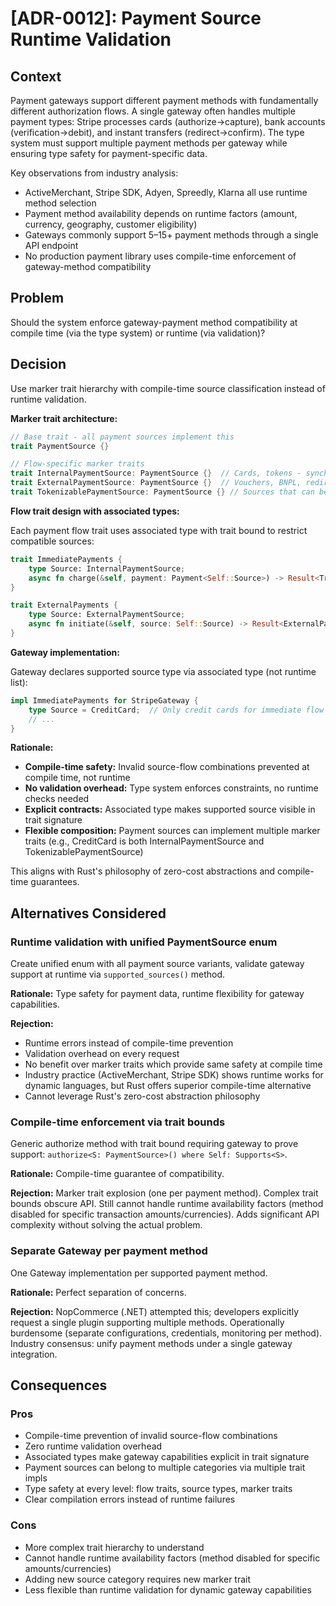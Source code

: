 # [ADR-0012]: Payment Source Runtime Validation

## Context

Payment gateways support different payment methods with fundamentally different authorization flows. A single gateway often handles multiple payment types: Stripe processes cards (authorize→capture), bank accounts (verification→debit), and instant transfers (redirect→confirm). The type system must support multiple payment methods per gateway while ensuring type safety for payment-specific data.

Key observations from industry analysis:
- ActiveMerchant, Stripe SDK, Adyen, Spreedly, Klarna all use runtime method selection
- Payment method availability depends on runtime factors (amount, currency, geography, customer eligibility)
- Gateways commonly support 5–15+ payment methods through a single API endpoint
- No production payment library uses compile-time enforcement of gateway-method compatibility

## Problem

Should the system enforce gateway-payment method compatibility at compile time (via the type system) or runtime (via validation)?

## Decision

Use marker trait hierarchy with compile-time source classification instead of runtime validation.

**Marker trait architecture:**

```rust
// Base trait - all payment sources implement this
trait PaymentSource {}

// Flow-specific marker traits
trait InternalPaymentSource: PaymentSource {}  // Cards, tokens - synchronous flows
trait ExternalPaymentSource: PaymentSource {}  // Vouchers, BNPL, redirects - async flows
trait TokenizablePaymentSource: PaymentSource {} // Sources that can be tokenized
```

**Flow trait design with associated types:**

Each payment flow trait uses associated type with trait bound to restrict compatible sources:

```rust
trait ImmediatePayments {
    type Source: InternalPaymentSource;
    async fn charge(&self, payment: Payment<Self::Source>) -> Result<Transaction, Error>;
}

trait ExternalPayments {
    type Source: ExternalPaymentSource;
    async fn initiate(&self, source: Self::Source) -> Result<ExternalPayment, Error>;
}
```

**Gateway implementation:**

Gateway declares supported source type via associated type (not runtime list):

```rust
impl ImmediatePayments for StripeGateway {
    type Source = CreditCard;  // Only credit cards for immediate flow
    // ...
}
```

**Rationale:**

- **Compile-time safety:** Invalid source-flow combinations prevented at compile time, not runtime
- **No validation overhead:** Type system enforces constraints, no runtime checks needed
- **Explicit contracts:** Associated type makes supported source visible in trait signature
- **Flexible composition:** Payment sources can implement multiple marker traits (e.g., CreditCard is both InternalPaymentSource and TokenizablePaymentSource)

This aligns with Rust's philosophy of zero-cost abstractions and compile-time guarantees.

## Alternatives Considered

### Runtime validation with unified PaymentSource enum
Create unified enum with all payment source variants, validate gateway support at runtime via `supported_sources()` method.

**Rationale:** Type safety for payment data, runtime flexibility for gateway capabilities.

**Rejection:**
- Runtime errors instead of compile-time prevention
- Validation overhead on every request
- No benefit over marker traits which provide same safety at compile time
- Industry practice (ActiveMerchant, Stripe SDK) shows runtime works for dynamic languages, but Rust offers superior compile-time alternative
- Cannot leverage Rust's zero-cost abstraction philosophy

### Compile-time enforcement via trait bounds
Generic authorize method with trait bound requiring gateway to prove support: `authorize<S: PaymentSource>() where Self: Supports<S>`.

**Rationale:** Compile-time guarantee of compatibility.

**Rejection:** Marker trait explosion (one per payment method). Complex trait bounds obscure API. Still cannot handle runtime availability factors (method disabled for specific transaction amounts/currencies). Adds significant API complexity without solving the actual problem.

### Separate Gateway per payment method
One Gateway implementation per supported payment method.

**Rationale:** Perfect separation of concerns.

**Rejection:** NopCommerce (.NET) attempted this; developers explicitly request a single plugin supporting multiple methods. Operationally burdensome (separate configurations, credentials, monitoring per method). Industry consensus: unify payment methods under a single gateway integration.

## Consequences

### Pros
- Compile-time prevention of invalid source-flow combinations
- Zero runtime validation overhead
- Associated types make gateway capabilities explicit in trait signature
- Payment sources can belong to multiple categories via multiple trait impls
- Type safety at every level: flow traits, source types, marker traits
- Clear compilation errors instead of runtime failures

### Cons
- More complex trait hierarchy to understand
- Cannot handle runtime availability factors (method disabled for specific amounts/currencies)
- Adding new source category requires new marker trait
- Less flexible than runtime validation for dynamic gateway capabilities

